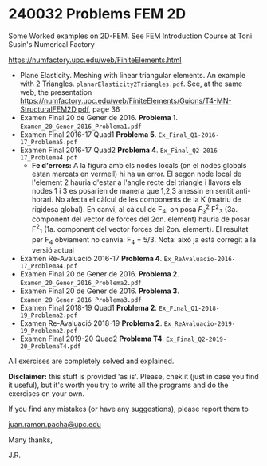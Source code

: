 # 240032 Problems FEM 2D
Some Worked examples on 2D-FEM. See FEM Introduction Course at  Toni Susin's Numerical Factory 

https://numfactory.upc.edu/web/FiniteElements.html

* Plane Elasticity. Meshing with linear triangular elements. An example with 2 Triangles. `planarElasticity2Triangles.pdf`. See, at the same web, the presentation https://numfactory.upc.edu/web/FiniteElements/Guions/T4-MN-StructuralFEM2D.pdf, page 36
* Examen Final 20 de Gener de 2016. **Problema 1**. `Examen_20_Gener_2016_Problema1.pdf`
* Examen Final 2016-17 Quad1 **Problema 5**. `Ex_Final_Q1-2016-17_Problema5.pdf` 
* Examen Final 2016-17 Quad2 **Problema 4**. `Ex_Final_Q2-2016-17_Problema4.pdf` 
  * **Fe d'errors:**  A la figura amb els nodes locals (on el nodes globals estan marcats en vermell) hi ha un error. El segon node local de l'element 2
  hauria d'estar a l'angle recte del triangle i llavors els nodes 1 i 3 es posarien de manera que 1,2,3 anessin en sentit anti-horari. No afecta el càlcul
  de les components de la K (matriu de rigidesa global). En canvi, al càlcul de F<sub>4</sub>, on posa $F^{2}_{3}$ F<sup>2</sup><sub>3</sub> (3a. component del vector
  de forces del 2on. element) hauria de posar F<sup>2</sup><sub>1</sub> (1a. component del vector forces del 2on. element). El resultat per F<sub>4</sub>
  òbviament no canvia: F<sub>4</sub> = 5/3. Nota: això ja està corregit a la versió actual 
* Examen Re-Avaluació 2016-17 **Problema 4**. `Ex_ReAvaluacio-2016-17_Problema4.pdf`
* Examen Final 20 de Gener de 2016. **Problema 2**. `Examen_20_Gener_2016_Problema2.pdf`
* Examen Final 20 de Gener de 2016. **Problema 3**. `Examen_20_Gener_2016_Problema3.pdf`
* Examen Final 2018-19 Quad1 **Problema 2**. `Ex_Final_Q1-2018-19_Problema2.pdf`
* Examen Re-Avaluació 2018-19 **Problema 2**. `Ex_ReAvaluacio-2019-19_Problema2.pdf`
* Examen Final 2019-20 Quad2 **Problema T4**. `Ex_Final_Q2-2019-20_ProblemaT4.pdf`

All exercises are completely solved and explained.

**Disclaimer:** this stuff is provided 'as is'. Please, chek it (just in case you find it useful), but it's worth you try to write all the programs and do the exercises on your own.

If you find any mistakes (or have any suggestions), please report them to

juan.ramon.pacha@upc.edu

Many thanks,

J.R.
